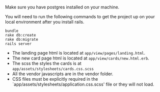 Make sure you have postgres installed on your machine.

You will need to run the following commands to get the project up on your local environment after you install rails.

```
bundle
rake db:create
rake db:migrate
rails server
```

  - The landing page html is located at `app/view/pages/landing.html`.
  - The new card page html is located at `app/view/cards/new.html.erb`.
  - The scss the styles the cards is at `app/assets/stylesheets/cards.css.scss`
  - All the vendor javascripts are in the vendor folder.
  - CSS files must be explicitly required in the `app/assets/stylesheets/application.css.scss' file or they will not load.
